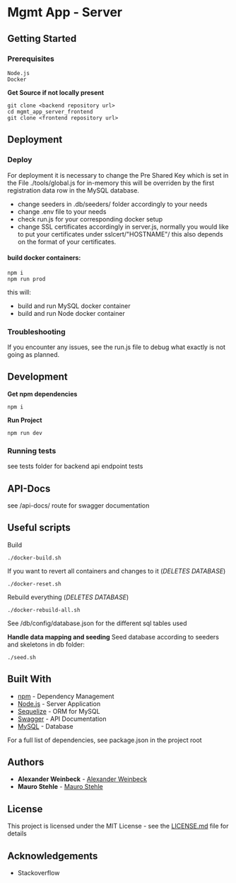 # Mgmt App - Server

## Getting Started

### Prerequisites
```
Node.js
Docker
```
**Get Source if not locally present**
```
git clone <backend repository url>
cd mgmt_app_server_frontend
git clone <frontend repository url>
```
## Deployment

### Deploy
For deployment it is necessary to change the Pre Shared Key which is set in the File ./tools/global.js for in-memory
this will be overriden by the first registration data row in the MySQL database.

* change seeders in .db/seeders/ folder accordingly to your needs
* change .env file to your needs
* check run.js for your corresponding docker setup
* change SSL certificates accordingly in server.js, normally you would like to put your certificates under sslcert/"HOSTNAME"/ this also depends on the format of your certificates.
#### build docker containers:
```
npm i
npm run prod
```
this will:
* build and run MySQL docker container
* build and run Node docker container

### Troubleshooting
If you encounter any issues, see the run.js file to debug what exactly is not going as planned.

## Development
**Get npm dependencies**
```
npm i
```
**Run Project**
```
npm run dev
```
### Running tests
see tests folder for backend api endpoint tests
## API-Docs
see /api-docs/ route for swagger documentation
## Useful scripts
Build
```
./docker-build.sh
```
If you want to revert all containers and changes to it (*DELETES DATABASE*)
```
./docker-reset.sh
```
Rebuild everything (*DELETES DATABASE*)
```
./docker-rebuild-all.sh
```
See /db/config/database.json for the different sql tables used

**Handle data mapping and seeding**
Seed database according to seeders and skeletons in db folder:
```
./seed.sh
```

## Built With

* [npm](https://www.npmjs.com) - Dependency Management
* [Node.js](https://www.nodejs.org/) - Server Application
* [Sequelize](https://sequelize.org/) - ORM for MySQL
* [Swagger](https://swagger.io/) - API Documentation
* [MySQL](https://www.mysql.com/de/) - Database

For a full list of dependencies, see package.json in the project root

## Authors

* **Alexander Weinbeck** - [Alexander Weinbeck](https://gitlab.fhnw.ch/alexander.weinbeck)
* **Mauro Stehle** - [Mauro Stehle](https://gitlab.fhnw.ch/mauro.stehle)

## License

This project is licensed under the MIT License - see the [LICENSE.md](LICENSE.md) file for details

## Acknowledgements

* Stackoverflow
